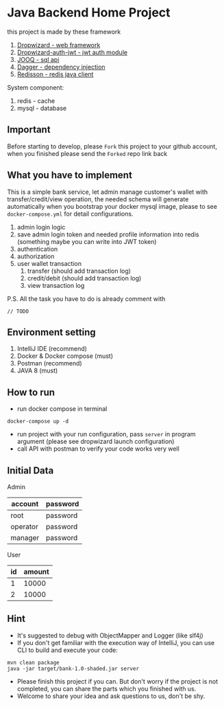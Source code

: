 # Java Backend Home Project
this project is made by these framework
1. [Dropwizard - web framework](https://www.dropwizard.io/1.3.5/docs/getting-started.html)
2. [Dropwizard-auth-jwt - jwt auth module](https://github.com/ToastShaman/dropwizard-auth-jwt)
3. [JOOQ - sql api](https://www.jooq.org/)
4. [Dagger - dependency injection](https://github.com/google/dagger)
5. [Redisson - redis java client](https://github.com/redisson/redisson)


System component:
1. redis - cache
2. mysql - database

## Important
Before starting to develop, please `Fork` this project to your github account, when you finished please send the `Forked` repo link back



## What you have to implement
This is a simple bank service, let admin manage customer's wallet with transfer/credit/view operation,
the needed schema will generate automatically when you bootstrap your docker mysql image, please to see `docker-compose.yml` for detail configurations.
1. admin login logic
2. save admin login token and needed profile information into redis (something maybe you can write into JWT token)
3. authentication
4. authorization
5. user wallet transaction
    1. transfer (should add transaction log)
    2. credit/debit  (should add transaction log)
    3. view transaction log
    
P.S. All the task you have to do is already comment with 
```
// TODO
```

## Environment setting
1. IntelliJ IDE (recommend)
2. Docker & Docker compose (must)
3. Postman (recommend)
4. JAVA 8 (must)

## How to run
* run docker compose in terminal
```
docker-compose up -d
```
* run project with your run configuration, pass `server` in program argument (please see dropwizard launch configuration)
* call API with postman to verify your code works very well

## Initial Data
Admin

| account  | password |
|----------|----------|
| root     | password |
| operator | password |
| manager  | password |

User

| id | amount |
|----|--------|
| 1  | 10000  |
| 2  | 10000  |

## Hint

* It's suggested to debug with ObjectMapper and Logger (like slf4j)
* If you don't get familiar with the execution way of IntelliJ, you can use CLI to build and execute your code:

```
mvn clean package
java -jar target/bank-1.0-shaded.jar server
```

* Please finish this project if you can. But don't worry if the project is not completed, you can share the parts which you finished with us.
* Welcome to share your idea and ask questions to us, don't be shy.
